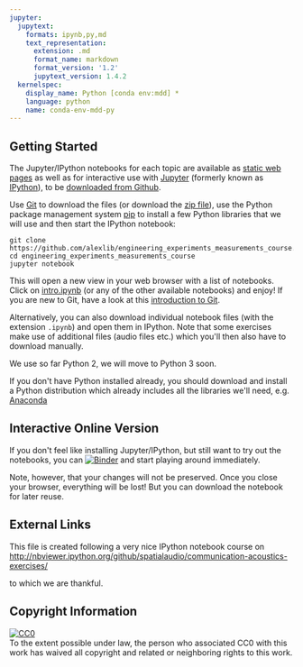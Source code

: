 ```yaml
---
jupyter:
  jupytext:
    formats: ipynb,py,md
    text_representation:
      extension: .md
      format_name: markdown
      format_version: '1.2'
      jupytext_version: 1.4.2
  kernelspec:
    display_name: Python [conda env:mdd] *
    language: python
    name: conda-env-mdd-py
---
```


## Getting Started

The Jupyter/IPython notebooks for each topic are available as [static web pages](http://nbviewer.ipython.org/github/alexlib/engineering_experiments_measurements_course/) as well as for interactive use with [Jupyter](http://jupyter.org/) (formerly known as [IPython](http://ipython.org/)), to be [downloaded from Github](http://github.com/alexlib/engineering_experiments_measurements_course).

Use [Git](http://git-scm.org/) to download the files (or download the [zip file](https://github.com/spatialaudio/communication-acoustics-exercises/archive/master.zip)), use the Python package management system [pip](http://www.pip-installer.org/) to install a few Python libraries that we will use and then start the IPython notebook:

    git clone https://github.com/alexlib/engineering_experiments_measurements_course.git 
    cd engineering_experiments_measurements_course
    jupyter notebook
    
This will open a new view in your web browser with a list of notebooks.
Click on [intro.ipynb](intro.ipynb) (or any of the other available notebooks) and enjoy!
If you are new to Git, have a look at this [introduction to Git](http://mg.rtfd.org/git.html).

Alternatively, you can also download individual notebook files (with the extension `.ipynb`) and open them in IPython.
Note that some exercises make use of additional files (audio files etc.) which you'll then also have to download manually.

We use so far Python 2, we will move to Python 3 soon. 

If you don't have Python installed already, you should download and install a Python distribution which already includes all the libraries we'll need, e.g. [Anaconda](https://www.continuum.io/downloads)


## Interactive Online Version

If you don't feel like installing Jupyter/IPython, but still want to try out the notebooks, you can [![Binder](http://mybinder.org/badge.svg)](http://mybinder.org/repo/alexlib/engineering_experiments_measurements_course) and start playing around immediately.

Note, however, that your changes will not be preserved.
Once you close your browser, everything will be lost! But you can download the notebook for later reuse.


## External Links

This file is created following a very nice IPython notebook course on http://nbviewer.ipython.org/github/spatialaudio/communication-acoustics-exercises/

to which we are thankful. 


## Copyright Information

<p xmlns:dct="http://purl.org/dc/terms/">
  <a rel="license"
     href="http://creativecommons.org/publicdomain/zero/1.0/">
    <img src="http://i.creativecommons.org/p/zero/1.0/88x31.png" style="border-style: none;" alt="CC0" />
  </a>
  <br />
  To the extent possible under law,
  <span rel="dct:publisher" resource="[_:publisher]">the person who associated CC0</span>
  with this work has waived all copyright and related or neighboring
  rights to this work.
</p>
